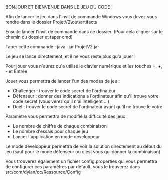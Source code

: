 BONJOUR ET BIENVENUE DANS LE JEU DU CODE !

Afin de lancer le jeu dans l'invit de commande Windows vous devez vous rendre dans le dossier ProjetV2\out\artifacts

Ensuite lancer l'invit de commande dans ce dossier. (Pour cela cliquer sur le chemin du dossier et taper cmd)

Taper cette commande : java -jar ProjetV2.jar

Le jeu se lance directement, et il ne vous reste plus qu'a jouer !

Pour jouer vous n'aurez qu'a utilisé le clavier numérique et les touches =, +, - et Entrée

Jouer vous permettra de lancer l'un des modes de jeu :

- Challenger : trouver le code secret de l'ordinateur
- Défenseur : donner des indications a l'ordinateur afin qu'il trouve votre code secret (vous verez qu'il n'ai intelligent ...)
- Duel : trouver le code secret de l'ordinateur avant qu'il ne trouve le votre

Paramètre vous permettra de modifié la difficulté des jeux :

- Le nombre de chiffre de chaque combinaison
- Le nombre d'essais pour chaque jeu
- Lancer l'application en mode développeur

Le mode développeur permettra de voir la solution directement au début du jeu (sauf pour le mode défenseur où c'est vous qui donner la combinaison)

Vous trouverez également un fichier config.properties qui vous permettra de configurer ces paramètres par défault, vous le trouverez dans src/com/dylan/oc/Ressource/Config